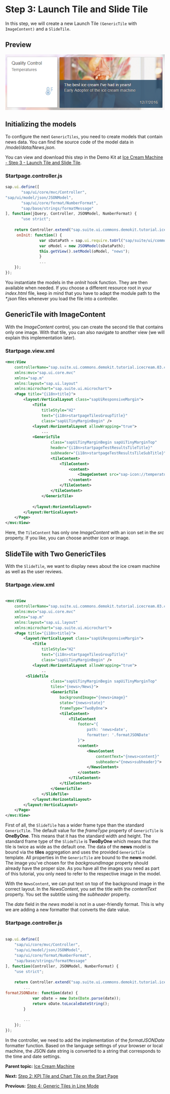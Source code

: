 <!-- loioe1fc950b63e94fd8bfadc557c6b62b7c -->

# Step 3: Launch Tile and Slide Tile

In this step, we will create a new Launch Tile `(GenericTile` with `ImageContent)` and a `SlideTile`.



<a name="loioe1fc950b63e94fd8bfadc557c6b62b7c__section_br1_p3v_m1b"/>

## Preview

 ![](images/Step2_1_61d4039.png) 



<a name="loioe1fc950b63e94fd8bfadc557c6b62b7c__section_bpn_rhg_j1b"/>

## Initializing the models

To configure the next `GenericTiles`, you need to create models that contain news data. You can find the source code of the model data in */model/data/News.json*.

You can view and download this step in the Demo Kit at [Ice Cream Machine - Step 3 - Launch Tile and Slide Tile](https://ui5.sap.com/#/entity/sap.suite.ui.commons.tutorial.icecream/sample/sap.suite.ui.commons.tutorial.icecream.03).



### Startpage.controller.js

```js
sap.ui.define([
       "sap/ui/core/mvc/Controller",
"sap/ui/model/json/JSONModel",
       "sap/ui/core/format/NumberFormat",
       "sap/base/strings/formatMessage"
], function(jQuery, Controller, JSONModel, NumberFormat) {
       "use strict";

    return Controller.extend("sap.suite.ui.commons.demokit.tutorial.icecream.03.controller.Startpage", {
     onInit: function() {
               var sDataPath = sap.ui.require.toUrl("sap/suite/ui/commons/demokit/tutorial/icecream/03/model/data") + "/News.json";
               var oModel = new JSONModel(sDataPath);
               this.getView().setModel(oModel, "news");
               }
               ...
    });
});
```

You instantiate the models in the *onInit* hook function. They are then available when needed. If you choose a different resource root in your *index.html* file, keep in mind that you have to adapt the module path to the *\*.json* files whenever you load the file into a controller.



<a name="loioe1fc950b63e94fd8bfadc557c6b62b7c__section_yc4_wpm_j1b"/>

## GenericTile with ImageContent

With the *ImageContent* control, you can create the second tile that contains only one image. With that tile, you can also navigate to another view \(we will explain this implementation later\).



### Startpage.view.xml

```xml
<mvc:View
    controllerName="sap.suite.ui.commons.demokit.tutorial.icecream.03.controller.Startpage"
    xmlns:mvc="sap.ui.core.mvc"
    xmlns="sap.m"
    xmlns:layout="sap.ui.layout"
    xmlns:microchart="sap.suite.ui.microchart">
    <Page title="{i18n>title}">
        <layout:VerticalLayout class="sapUiResponsiveMargin">
            <Title
                titleStyle="H2"
                text="{i18n>startpageTilesGroupTitle}"
                class="sapUiTinyMarginBegin" />
            <layout:HorizontalLayout allowWrapping="true">
                ...
            <GenericTile
                    class="sapUiTinyMarginBegin sapUiTinyMarginTop"
                    header="{i18n>startpageTestResultsTileTitle}"
                    subheader="{i18n>startpageTestResultsTileSubTitle}">
                    <tileContent>
                        <TileContent>
                            <content>
                                <ImageContent src="sap-icon://temperature" />
                            </content>
                        </TileContent>
                    </tileContent>
                </GenericTile>
                
            </layout:HorizontalLayout>
        </layout:VerticalLayout>
    </Page>
</mvc:View>
```

Here, the `TileContent` has only one *ImageContent* with an icon set in the *src* property. If you like, you can choose another icon or image.



<a name="loioe1fc950b63e94fd8bfadc557c6b62b7c__section_v3z_rsm_j1b"/>

## SlideTile with Two GenericTiles

With the `SlideTile`, we want to display news about the ice cream machine as well as the user reviews.



### Startpage.view.xml

```xml

<mvc:View
    controllerName="sap.suite.ui.commons.demokit.tutorial.icecream.03.controller.Startpage"
    xmlns:mvc="sap.ui.core.mvc"
    xmlns="sap.m"
    xmlns:layout="sap.ui.layout"
    xmlns:microchart="sap.suite.ui.microchart">
    <Page title="{i18n>title}">
        <layout:VerticalLayout class="sapUiResponsiveMargin">
            <Title
                titleStyle="H2"
                text="{i18n>startpageTilesGroupTitle}"
                class="sapUiTinyMarginBegin" />
            <layout:HorizontalLayout allowWrapping="true">
                ..
         <SlideTile
                    class="sapUiTinyMarginBegin sapUiTinyMarginTop"
                    tiles="{news>/News}">
                    <GenericTile
                        backgroundImage="{news>image}"
                        state="{news>state}"
                        frameType="TwoByOne">
                        <tileContent>
                            <TileContent
                                footer="{
                                    path: 'news>date',
                                    formatter: '.formatJSONDate'
                                }">
                                <content>
                                    <NewsContent
                                        contentText="{news>content}"
                                        subheader="{news>subheader}">
                                    </NewsContent>
                                </content>
                            </TileContent>
                        </tileContent>
                    </GenericTile>
                </SlideTile>
            </layout:HorizontalLayout>
        </layout:VerticalLayout>
    </Page>
</mvc:View>
```

First of all, the `SlideTile` has a wider frame type than the standard `GenericTile`. The default value for the *frameType* property of `GenericTile` is **OneByOne**. This means that it has the standard width and height. The standard frame type of the `SlideTile` is **TwoByOne** which means that the tile is twice as wide as the default one. The data of the **news** model is bound via the **tiles** aggregation and uses the provided `GenericTile` template. All properties in the `GenericTile` are bound to the **news** model. The image you've chosen for the *backgroundImage* property should already have the proper size. As you have all the images you need as part of this tutorial, you only need to refer to the respective image in the model.

With the `NewsContent`, we can put text on top of the background image in the correct layout. In the *NewsContent*, you set the title with the *contentText* property. You set the subtitle using the *subheader* property.

The *date* field in the *news* model is not in a user-friendly format. This is why we are adding a new formatter that converts the date value.



### Startpage.controller.js

```js

sap.ui.define([
    "sap/ui/core/mvc/Controller",
    "sap/ui/model/json/JSONModel",
    "sap/ui/core/format/NumberFormat",
    "sap/base/strings/formatMessage"
], function(Controller, JSONModel, NumberFormat) {
    "use strict";

    return Controller.extend("sap.suite.ui.commons.demokit.tutorial.icecream.03.controller.Startpage", {
        ...          
formatJSONDate: function(date) {
            var oDate = new Date(Date.parse(date));
            return oDate.toLocaleDateString();
        }
        
        ...
    });
});
```

In the controller, we need to add the implementation of the *formatJSONDate* formatter function. Based on the language settings of your browser or local machine, the JSON date string is converted to a string that corresponds to the time and date settings.

**Parent topic:** [Ice Cream Machine](ice-cream-machine-e5b7f8a.md "In this tutorial, we will show you how to use SAPUI5 controls like Generic Tiles, Micro Charts, and Process Flow.")

**Next:** [Step 2: KPI Tile and Chart Tile on the Start Page](step-2-kpi-tile-and-chart-tile-on-the-start-page-3981331.md "In this step, we will create our start page with the KPI Tile (GenericTile with NumericContent) and Chart Tile (GenericTile with MicroChart).")

**Previous:** [Step 4: Generic Tiles in Line Mode](step-4-generic-tiles-in-line-mode-10fa7fd.md "In this step, we will create two GenericTiles in line mode.")

